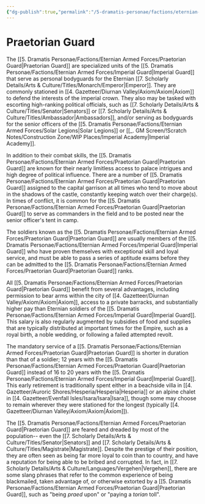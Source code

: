 ```yaml
---
{"dg-publish":true,"permalink":"/5-dramatis-personae/factions/eternian-armed-forces/praetorian-guard/","noteIcon":""}
---
```


# Praetorian Guard 

The [[5. Dramatis Personae/Factions/Eternian Armed Forces/Praetorian Guard\|Praetorian Guard]] are specialized units of the [[5. Dramatis Personae/Factions/Eternian Armed Forces/Imperial Guard\|Imperial Guard]] that serve as personal bodyguards for the Eternian [[7. Scholarly Details/Arts & Culture/Titles/Monarch/Emperor\|Emperor]]. They are commonly stationed in [[4. Gazetteer/Diurnan Valley/Axiom/Axiom\|Axiom]] to defend the interests of the imperial crown. They also may be tasked with escorting high-ranking political officials, such as [[7. Scholarly Details/Arts & Culture/Titles/Senator\|Senators]] or [[7. Scholarly Details/Arts & Culture/Titles/Ambassador\|Ambassadors]], and/or serving as bodyguards for the senior officers of the [[5. Dramatis Personae/Factions/Eternian Armed Forces/Solar Legions\|Solar Legions]] or [[_. GM Screen/!Scratch Notes/Construction Zone/WIP Places/Imperial Academy\|Imperial Academy]].

In addition to their combat skills, the [[5. Dramatis Personae/Factions/Eternian Armed Forces/Praetorian Guard\|Praetorian Guard]] are known for their nearly limitless access to palace intrigues and high degree of political influence. There are a number of [[5. Dramatis Personae/Factions/Eternian Armed Forces/Praetorian Guard\|Praetorian Guard]] assigned to the capital garrison at all times who tend to move about in the shadows of the castle, constantly keeping watch over their charge(s). In times of conflict, it is common for the [[5. Dramatis Personae/Factions/Eternian Armed Forces/Praetorian Guard\|Praetorian Guard]] to serve as commanders in the field and to be posted near the senior officer's tent in camp.

The soldiers known as the [[5. Dramatis Personae/Factions/Eternian Armed Forces/Praetorian Guard\|Praetorian Guard]] are usually members of the [[5. Dramatis Personae/Factions/Eternian Armed Forces/Imperial Guard\|Imperial Guard]] who have proven themselves with exceptional skill and loyal service, and must be able to pass a series of aptitude exams before they can be admitted to the [[5. Dramatis Personae/Factions/Eternian Armed Forces/Praetorian Guard\|Praetorian Guard]] ranks. 

All [[5. Dramatis Personae/Factions/Eternian Armed Forces/Praetorian Guard\|Praetorian Guard]] benefit from several advantages, including permission to bear arms within the city of [[4. Gazetteer/Diurnan Valley/Axiom/Axiom\|Axiom]], access to a private barracks, and substantially higher pay than Eternian soldiers of the [[5. Dramatis Personae/Factions/Eternian Armed Forces/Imperial Guard\|Imperial Guard]]. This salary is also regularly augmented by subsidies of food and supplies that are typically distributed at important times for the Empire, such as a royal birth, a noble wedding, or following a failed attempted revolt. 

The mandatory service of a [[5. Dramatis Personae/Factions/Eternian Armed Forces/Praetorian Guard\|Praetorian Guard]] is shorter in duration than that of a soldier; 12 years with the [[5. Dramatis Personae/Factions/Eternian Armed Forces/Praetorian Guard\|Praetorian Guard]] instead of 16 to 20 years with the [[5. Dramatis Personae/Factions/Eternian Armed Forces/Imperial Guard\|Imperial Guard]]. This early retirement is traditionally spent either in a beachside villa in [[4. Gazetteer/Auroric Shores/Hesperia/Hesperia\|Hesperia]] or an alpine chalet in [[4. Gazetteer/Evenfall Isles/Isara/Isara\|Isara]], though some may choose to remain wherever they were stationed for the longest (typically [[4. Gazetteer/Diurnan Valley/Axiom/Axiom\|Axiom]]). 

The [[5. Dramatis Personae/Factions/Eternian Armed Forces/Praetorian Guard\|Praetorian Guard]] are feared and dreaded by most of the population-- even the [[7. Scholarly Details/Arts & Culture/Titles/Senator\|Senators]] and [[7. Scholarly Details/Arts & Culture/Titles/Magistrate\|Magistrate]]. Despite the prestige of their position, they are often seen as being far more loyal to coin than to country, and have a reputation for being able to be bribed and corrupted.  In fact, in [[7. Scholarly Details/Arts & Culture/Languages/Vergehen\|Vergehen]], there are some slang phrases that refer to the common experience of being blackmailed, taken advantage of, or otherwise extorted by a [[5. Dramatis Personae/Factions/Eternian Armed Forces/Praetorian Guard\|Praetorian Guard]], such as "being *praed* upon" or "paying a *torian* toll". 